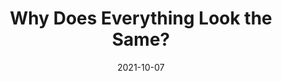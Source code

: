 ---
date: 2021-10-07
publisher: uxdesigncc
tags:
  - design
  - meta
target_url: https://uxdesign.cc/why-does-everything-look-the-same-17a3e2925279
title: Why Does Everything Look the Same?
---